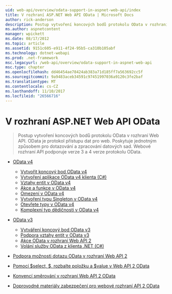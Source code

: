 ```yaml
---
uid: web-api/overview/odata-support-in-aspnet-web-api/index
title: V rozhraní ASP.NET Web API OData | Microsoft Docs
author: rick-anderson
description: Postup vytvoření koncových bodů protokolu OData v rozhraní Web API. OData je protokol přístupu dat pro web. Poskytuje jednotným způsobem pro dotazování a zpracování datových sad. Webové rozhraní API s...
ms.author: aspnetcontent
manager: wpickett
ms.date: 08/17/2012
ms.topic: article
ms.assetid: 9151c605-e911-4f24-95b5-ca310b105abf
ms.technology: dotnet-webapi
ms.prod: .net-framework
msc.legacyurl: /web-api/overview/odata-support-in-aspnet-web-api
msc.type: chapter
ms.openlocfilehash: dd46454ae78424ab383a71d185ff7a563692cc5f
ms.sourcegitcommit: 9a9483aceb34591c97451997036a9120c3fe2baf
ms.translationtype: MT
ms.contentlocale: cs-CZ
ms.lasthandoff: 11/10/2017
ms.locfileid: "26566716"
---
```

<a name="odata-in-aspnet-web-api"></a>V rozhraní ASP.NET Web API OData
====================
> Postup vytvoření koncových bodů protokolu OData v rozhraní Web API. OData je protokol přístupu dat pro web. Poskytuje jednotným způsobem pro dotazování a zpracování datových sad. Webové rozhraní API podporuje verze 3 a 4 verze protokolu OData.


- [OData v4](odata-v4/index.md)

    - [Vytvořit koncový bod OData v4](odata-v4/create-an-odata-v4-endpoint.md)
    - [Vytvoření aplikace OData v4 klienta (C#)](odata-v4/create-an-odata-v4-client-app.md)
    - [Vztahy entit v OData v4](odata-v4/entity-relations-in-odata-v4.md)
    - [Akce a funkce v OData v4](odata-v4/odata-actions-and-functions.md)
    - [Omezení v OData v4](odata-v4/odata-containment-in-web-api-22.md)
    - [Vytvoření typu Singleton v OData v4](odata-v4/using-a-singleton-in-an-odata-endpoint-in-web-api-22.md)
    - [Otevřete typy v OData v4](odata-v4/use-open-types-in-odata-v4.md)
    - [Komplexní typ dědičnosti v OData v4](odata-v4/complex-type-inheritance-in-odata-v4.md)
- [OData v3](odata-v3/index.md)

    - [Vytváření koncový bod OData v3](odata-v3/creating-an-odata-endpoint.md)
    - [Podpora vztahy entit v OData v3](odata-v3/working-with-entity-relations.md)
    - [Akce OData v rozhraní Web API 2](odata-v3/odata-actions.md)
    - [Volání služby OData z klienta .NET (C#)](odata-v3/calling-an-odata-service-from-a-net-client.md)
- [Podpora možnosti dotazu OData v rozhraní Web API 2](supporting-odata-query-options.md)
- [Pomocí $select, $, rozbalte položku a $value v Web API 2 OData](using-select-expand-and-value.md)
- [Konvencí směrování v rozhraní Web API 2 OData](odata-routing-conventions.md)
- [Doprovodné materiály zabezpečení pro webové rozhraní API 2 OData](odata-security-guidance.md)
